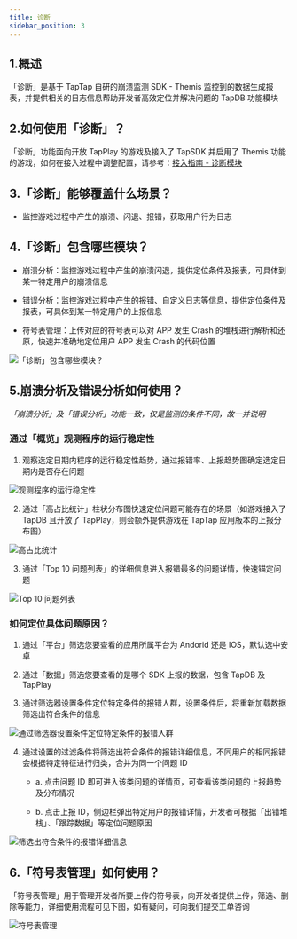 ```yaml
---
title: 诊断
sidebar_position: 3
---
```


## 1.概述

「诊断」是基于 TapTap 自研的崩溃监测 SDK - Themis 监控到的数据生成报表，并提供相关的日志信息帮助开发者高效定位并解决问题的 TapDB 功能模块

## 2.如何使用「诊断」？

「诊断」功能面向开放 TapPlay 的游戏及接入了 TapSDK 并启用了 Themis 功能的游戏，如何在接入过程中调整配置，请参考：[接入指南 - 诊断模块](/v3/sdk/tapdb/sdk/client-side-integration/#themis)

## 3.「诊断」能够覆盖什么场景？

- 监控游戏过程中产生的崩溃、闪退、报错，获取用户行为日志

## 4.「诊断」包含哪些模块？

 - 崩溃分析：监控游戏过程中产生的崩溃闪退，提供定位条件及报表，可具体到某一特定用户的崩溃信息

 - 错误分析：监控游戏过程中产生的报错、自定义日志等信息，提供定位条件及报表，可具体到某一特定用户的上报信息

 - 符号表管理：上传对应的符号表可以对 APP 发生 Crash 的堆栈进行解析和还原，快速并准确地定位用户 APP 发生 Crash 的代码位置

![「诊断」包含哪些模块？](/img/customEvent/diagnosis/diagnosis-1.png)

## 5.崩溃分析及错误分析如何使用？

*「崩溃分析」及「错误分析」功能一致，仅是监测的条件不同，故一并说明*

### 通过「概览」观测程序的运行稳定性

1. 观察选定日期内程序的运行稳定性趋势，通过报错率、上报趋势图确定选定日期内是否存在问题

![观测程序的运行稳定性](/img/customEvent/diagnosis/diagnosis-2.png)

2. 通过「高占比统计」柱状分布图快速定位问题可能存在的场景（如游戏接入了 TapDB 且开放了 TapPlay，则会额外提供游戏在 TapTap 应用版本的上报分布图）
   
![高占比统计](/img/customEvent/diagnosis/diagnosis-3.png)

3. 通过「Top 10 问题列表」的详细信息进入报错最多的问题详情，快速锚定问题

![Top 10 问题列表](/img/customEvent/diagnosis/diagnosis-4.png)

### 如何定位具体问题原因？

1. 通过「平台」筛选您要查看的应用所属平台为 Andorid 还是 IOS，默认选中安卓

2. 通过「数据」筛选您要查看的是哪个 SDK 上报的数据，包含 TapDB 及 TapPlay

3. 通过筛选器设置条件定位特定条件的报错人群，设置条件后，将重新加载数据筛选出符合条件的信息

![通过筛选器设置条件定位特定条件的报错人群](/img/customEvent/diagnosis/diagnosis-5.png)

4. 通过设置的过滤条件将筛选出符合条件的报错详细信息，不同用户的相同报错会根据特定特征进行归类，合并为同一个问题 ID

    - a. 点击问题 ID 即可进入该类问题的详情页，可查看该类问题的上报趋势及分布情况

    - b. 点击上报 ID，侧边栏弹出特定用户的报错详情，开发者可根据「出错堆栈」、「跟踪数据」等定位问题原因

![筛选出符合条件的报错详细信息](/img/customEvent/diagnosis/diagnosis-6.png)

## 6.「符号表管理」如何使用？

「符号表管理」用于管理开发者所要上传的符号表，向开发者提供上传，筛选、删除等能力，详细使用流程可见下图，如有疑问，可向我们提交工单咨询

![符号表管理](/img/customEvent/diagnosis/diagnosis-7.png)
